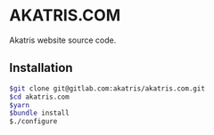 # AKATRIS.COM

Akatris website source code.

## Installation

```bash
$git clone git@gitlab.com:akatris/akatris.com.git
$cd akatris.com
$yarn
$bundle install
$./configure
```

